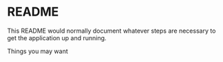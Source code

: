 # README

This README would normally document whatever steps are necessary to get the
application up and running.

Things you may want
